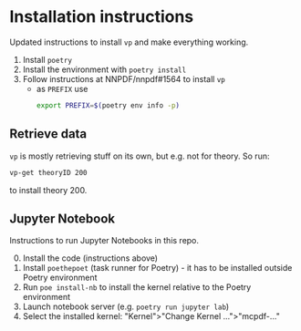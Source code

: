 # Installation instructions

Updated instructions to install `vp` and make everything working.

1. Install `poetry`
2. Install the environment with `poetry install`
3. Follow instructions at NNPDF/nnpdf#1564 to install `vp`
   - as `PREFIX` use
     ```sh
     export PREFIX=$(poetry env info -p)
     ```

## Retrieve data

`vp` is mostly retrieving stuff on its own, but e.g. not for theory. So run:

```sh
vp-get theoryID 200
```

to install theory 200.

## Jupyter Notebook

Instructions to run Jupyter Notebooks in this repo.

0. Install the code (instructions above)
1. Install `poethepoet` (task runner for Poetry) - it has to be installed
   outside Poetry environment
2. Run `poe install-nb` to install the kernel relative to the Poetry environment
3. Launch notebook server (e.g. `poetry run jupyter lab`)
4. Select the installed kernel: "Kernel">"Change Kernel ...">"mcpdf-..."
